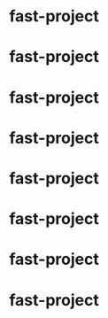# fast-project
# fast-project
# fast-project
# fast-project
# fast-project
# fast-project
# fast-project
# fast-project
